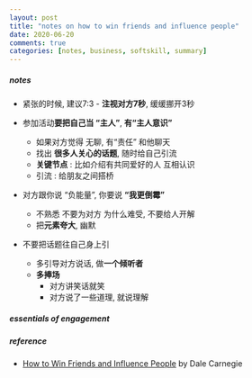 ```yaml
---
layout: post
title: "notes on how to win friends and influence people"
date: 2020-06-20
comments: true
categories: [notes, business, softskill, summary]
---
```


##### notes  

* 紧张的时候, 建议7:3 - **注视对方7秒**, 缓缓挪开3秒  

* 参加活动**要把自己当 “主人”**, **有“主人意识”**   
  - 如果对方觉得 无聊,  有“责任” 和他聊天  
  - 找出 **很多人关心的话题**, 随时给自己引流  
  - **关键节点** :  比如介绍有共同爱好的人 互相认识  
  - 引流 :  给朋友之间搭桥  

* 对方跟你说 “负能量”,  你要说 **“我更倒霉”**    
  - 不熟悉 不要为对方 为什么难受, 不要给人开解   
  - 把**元素夸大**, 幽默   

* 不要把话题往自己身上引  
  - 多引导对方说话, 做**一个倾听者**   
  - **多捧场**  
     + 对方讲笑话就笑 
     + 对方说了一些道理, 就说理解  

##### essentials of engagement  



##### reference
* [How to Win Friends and Influence People](https://www.goodreads.com/book/show/4865.How_to_Win_Friends_and_Influence_People) by Dale Carnegie